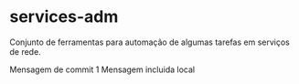 # services-adm
Conjunto de ferramentas para automação de algumas tarefas em serviços de rede.

Mensagem de commit 1
Mensagem incluida local
